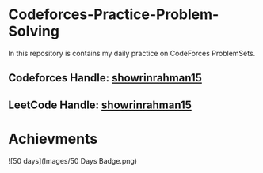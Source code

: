 # Codeforces-Practice-Problem-Solving
In this repository is contains my daily practice on CodeForces ProblemSets.
## Codeforces Handle: [showrinrahman15](https://codeforces.com/profile/showrinrahman15)
## LeetCode Handle: [showrinrahman15](https://leetcode.com/showrinrahman15/)


# Achievments
![50 days](Images/50 Days Badge.png)

